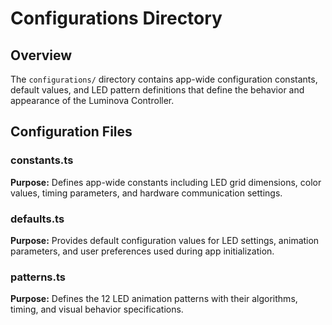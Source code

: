 # Configurations Directory

## Overview
The `configurations/` directory contains app-wide configuration constants, default values, and LED pattern definitions that define the behavior and appearance of the Luminova Controller.

## Configuration Files

### constants.ts
**Purpose:** Defines app-wide constants including LED grid dimensions, color values, timing parameters, and hardware communication settings.

### defaults.ts  
**Purpose:** Provides default configuration values for LED settings, animation parameters, and user preferences used during app initialization.

### patterns.ts
**Purpose:** Defines the 12 LED animation patterns with their algorithms, timing, and visual behavior specifications.
